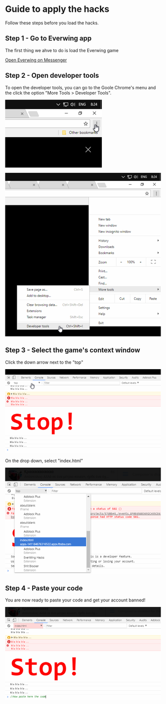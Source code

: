 # Guide to apply the hacks
Follow these steps before you load the hacks.

## Step 1 - Go to Everwing app
The first thing we ahve to do is load the Everwing game

[Open Everwing on Messenger](https://m.me/411339792577492)

## Step 2 - Open developer tools
To open the developer tools, you can go to the Goole Chrome's menu
and the click the option "More Tools > Developer Tools".

![step_1](resources/guide_step_1.png)

![step_2](resources/guide_step_2.png)

## Step 3 - Select the game's context window
Click the down arrow next to the "top"

![step_3](resources/guide_step_3.png)

On the drop down, select "index.html"

![step_4](resources/guide_step_4.png)

## Step 4 - Paste your code
You are now ready to paste your code and get your account banned!

![step_5](resources/guide_step_5.png)
